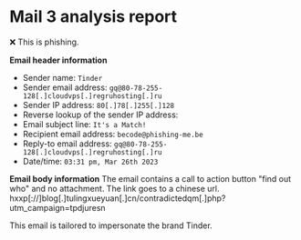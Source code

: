 # Mail 3 analysis report

❌ This is phishing.

**Email header information**
- Sender name: `Tinder`
- Sender email address: `gq@80-78-255-128[.]cloudvps[.]regruhosting[.]ru`
- Sender IP address: `80[.]78[.]255[.]128`
- Reverse lookup of the sender IP address: 
- Email subject line: `It's a Match!`
- Recipient email address: `becode@phishing-me.be`
- Reply-to email address: `gq@80-78-255-128[.]cloudvps[.]regruhosting[.]ru`
- Date/time: `03:31 pm, Mar 26th 2023`

**Email body information**
The email contains a call to action button "find out who" and no attachment.
The link goes to a chinese url.
hxxp[://]blog[.]tulingxueyuan[.]cn/contradictedqm[.]php?utm_campaign=tpdjuresn

This email is tailored to impersonate the brand Tinder.


